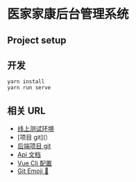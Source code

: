 # 医家家康后台管理系统

## Project setup


## 开发

```shell
yarn install
yarn run serve
```

## 相关 URL

- [线上测试环境]()
- [项目 git](）
- [后端项目 git]()
- [Api 文档](http://a283d30696.qicp.vip/)
- [Vue Cli 配置](https://cli.vuejs.org/config/)
- [Git Emoji 🐶](https://github.com/liuchengxu/git-commit-emoji-cn)
